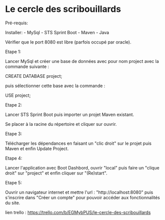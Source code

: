 # Le cercle des scribouillards

Pré-requis:

Installer: 
	- MySql
	- STS Sprint Boot 
	- Maven
	- Java 
	 

Vérifier que le port 8080 est libre (parfois occupé par oracle). 

Etape 1: 

Lancer MySql et créer une base de données avec pour nom project avec la commande suivante : 

CREATE DATABASE project; 

puis sélectionner cette base avec la commande : 

USE project; 

Etape 2: 

Lancer STS Sprint Boot puis importer un projet Maven existant. 

Se placer à la racine du répertoire et cliquer sur ouvrir.

Etape 3:

Télécharger les dépendances en faisant un "clic droit" sur le projet puis Maven et enfin Update Project.

Etape 4: 

Lancer l'application avec Boot Dashbord, ouvrir "local" puis faire un "clique droit" sur "project" et enfin cliquer sur "(Re)start".

Etape 5:

Ouvrir un navigateur internet et mettre l'url : "http://localhost:8080" puis s'inscrire dans "Créer un compte" pour pouvoir accéder aux fonctionnalités du site. 


lien trello : https://trello.com/b/EGMybPUS/le-cercle-des-scribouillards